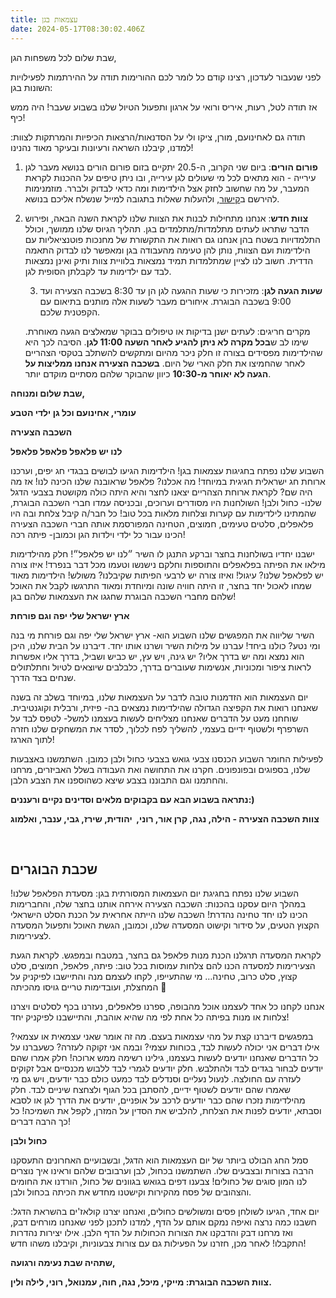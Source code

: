 ```yaml
---
title: עצמאות בגן
date: 2024-05-17T08:30:02.406Z
---
```

<!--StartFragment-->

שבת שלום לכל משפחות הגן,

לפני שנעבור לעדכון, רצינו קודם כל לומר לכם ההורימות תודה על ההירתמות לפעילויות השונות בגן:

אז תודה לטל, רעות, איריס ורואי על ארגון ותפעול הטיול שלנו בשבוע שעבר! היה ממש כיף!

תודה גם לאחינועם, מורן, ציקו ולי על הסדנאות/הרצאות הכיפיות והמרתקות לצוות: למדנו, קיבלנו השראה ורעיונות ובעיקר מאוד נהנינו!

1. **פורום הורים**: ביום שני הקרוב, ה-20.5 יתקיים בזום פורום הורים בנושא מעבר לגן עירייה - הוא מתאים לכל מי שעולים לגן עירייה, ובו ניתן טיפים על ההכנות לקראת המעבר, על מה שחשוב לחזק אצל הילדימות ומה כדאי לבדוק ולברר. מוזמנימות להירשם ב[קישור](https://docs.google.com/spreadsheets/d/1eNra1_Oa0iBeLA-UFafTgY6jHaPaw4yumRnjOlMuznc/edit#gid=0), ולהעלות שאלות בתגובה למייל שנשלח אליכם בנושא.
2. **צוות חדש**: אנחנו מתחילות לבנות את הצוות שלנו לקראת השנה הבאה, ופירוש הדבר שתראו לעתים מתלמדות/מתלמדים בגן. תהליך הגיוס שלנו ממושך, וכולל התלמדויות בשטח בהן אנחנו גם רואות את התקשורת של מחנכות פוטנציאליות עם הילדימות ועם הצוות, נותן להן טעימה מהעבודה בגן ומאפשר לנו לבדוק התאמה הדדית. חשוב לנו לציין שמתלמדות תמיד נמצאות בלוויית צוות ותיק ואינן נמצאות לבד עם ילדימות עד לקבלתן הסופית לגן. 

   3. **שעות הגעה לגן**: מזכירות כי שעות ההגעה לגן הן עד 8:30 בשכבה הצעירה ועד 9:00 בשכבה הבוגרת. איחורים מעבר לשעות אלה מותנים בתיאום עם הקפטנית שלכם.

   מקרים חריגים: לעתים ישנן בדיקות או טיפולים בבוקר שמאלצים הגעה מאוחרת. שימו לב ש**בכל מקרה לא ניתן להגיע לאחר השעה 11:00 לגן**. הסיבה לכך היא שהילדימות מפסידים בצורה זו חלק ניכר מהיום ומתקשים להשתלב בטקסי הצהריים לאחר שהחמיצו את חלק הארי של היום. **בשכבה הצעירה אנחנו ממליצות על הגעה לא יאוחר מ-10:30** כיוון שהבוקר שלהם מסתיים מוקדם יותר.

**שבת שלום ומנוחה,**

**עומרי, אחינועם וכל גן ילדי הטבע**

**השכבה הצעירה**

**לנו יש פלאפל פלאפל פלאפל**

השבוע שלנו נפתח בחגיגות עצמאות בגן! הילדימות הגיעו לבושים בבגדי חג יפים, וערכנו ארוחת חג ישראלית חגיגית במיוחד! מה אכלנו? פלאפל שראובנה שלנו הכינה לנו! אז מה היה שם? לקראת ארוחת הצהריים יצאנו לחצר והיא היתה כולה מקושטת בצבעי הדגל שלנו- כחול ולבן! השולחנות היו מסודרים וערוכים, ובכניסה עמדו חברי השכבה הבוגרת, שהמתינו לילדימות עם קערות וצלחות מלאות בכל טוב! כל חבר/ה קיבל צלחת ובה היו פלאפלים, סלטים טעימים, חמוצים, הטחינה המפורסמת אותה חברי השכבה הצעירה הכינו עבור כל ילדי וילדות הגן וכמובן- פיתה רכה!

ישבנו יחדיו בשולחנות בחצר וברקע התנגן לו השיר ״לנו יש פלאפל״! חלק מהילדימות מילאו את הפיתה בפלאפלים והתוספות וחלקם נישנשו וטעמו מכל דבר בנפרד! איזו צורה יש לפלאפל שלנו? עיגול! ואיזו צורה יש לרבעי הפיתות שקיבלנו? משולש! הילדימות מאוד שמחו לאכול יחד בחצר, זו היתה חוויה שונה ומיוחדת ומאוד התרגשו לקבל את האוכל שלהם מחברי השכבה הבוגרת שחגגו את העצמאות שלהם בגן!

**ארץ ישראל שלי יפה וגם פורחת**

השיר שליווה את המפגשים שלנו השבוע הוא- ארץ ישראל שלי יפה וגם פורחת מי בנה ומי נטע? כולנו ביחד! עברנו על מילות השיר ושרנו אותו יחד. דיברנו על הבית שלנו, היכן הוא נמצא ומה יש בדרך אליו? יש גינה, ויש עץ, יש כביש ושביל, בדרך אליו אפשרות לראות ציפור ומכוניות, אנשימות שעוברים בדרך, כלבלבים שיוצאים לטיול וחתלתולים שנחים בצד הדרך.

יום העצמאות הוא הזדמנות טובה לדבר על העצמאות שלנו, במיוחד בשלב זה בשנה שאנחנו רואות את הקפיצה הגדולה שהילדימות נמצאים בה- פיזית, ורבלית וקוגנטיבית. שוחחנו מעט על הדברים שאנחנו מצליחים לעשות בעצמנו למשל- לטפס לבד על השרפרף ולשטוף ידיים בעצמי, להשליך לפח לכלוך, לסדר את המשחקים שלנו חזרה לתוך הארגז!

לפעילות החומר השבוע הכנסנו צבעי גואש בצבעי כחול ולבן כמובן. השתמשנו באצבעות שלנו, בספוגים ובפונפונים. חקרנו את התחושה ואת העבודה בשלל האביזרים, מרחנו והחתמנו וגם התבוננו בצבע שיצא כשהוספנו את הצבע הלבן.

**נתראה בשבוע הבא עם בקבוקים מלאים וסדינים נקיים ורעננים:)**

**צוות השכבה הצעירה - הילה, נגה, קרן אור, רוני,  יהודית, שירז, גבי, ענבר, ואלמוג**

 

## שכבת הבוגרים

השבוע שלנו נפתח בחגיגת יום העצמאות המסורתית בגן: מסעדת הפלאפל שלנו! במהלך היום עסקנו בהכנות: השכבה הצעירה אירחה אותנו בחצר שלה, והחברימות הכינו לנו יחד טחינה נהדרת! השכבה שלנו הייתה אחראית על הכנת הסלט הישראלי הקצוץ הטעים, על סידור וקישוט המסעדה שלנו, וכמובן, הגשת האוכל ותפעול המסעדה לצעירימות.

לקראת המסעדה תרגלנו הכנת מנות פלאפל גם בחצר, במטבח ובמפגש. לקראת הגעת הצעירימות למסעדה הכנו להם צלחות עמוסות בכל טוב: פיתה, פלאפל, חמוצים, סלט קצוץ, סלט כרוב, טחינה… מי שהתעייפו, לקחו לעצמם מנה והתיישבו לפיקניק על המחצלת, ועובדימות טריים גויסו מהכיתה 🙂

אנחנו לקחנו כל אחד לעצמנו אוכל מהבופה, ספרנו פלאפלים, נעזרנו בכף לסלטים ויצרנו צלחות או מנות בפיתה כל אחת לפי מה שהיא אוהבת, והתיישבנו לפיקניק יחד!

במפגשים דיברנו קצת על מהי עצמאות בעצם. מה זה אומר שאני עצמאית או עצמאי? אילו דברים אני יכולה לעשות לבד, בכוחות עצמי? ובמה אני זקוקה לעזרה? כשעברנו על כל הדברים שאנחנו יודעים לעשות בעצמנו, גילינו רשימה ממש ארוכה! חלק אמרו שהם יודעים לבחור בגדים לבד ולהתלבש. חלק יודעים לגמרי לבד ללבוש מכנסיים אבל זקוקים לעזרה עם החולצה. לנעול נעליים וסנדלים לבד כמעט כולם כבר יודעים, ויש גם מי שאמרו שהם יודעים לשטוף ידיים, להסתבן בכל הגוף ולצחצח שיניים לבד. חלק מהילדימות נזכרו שהם כבר יודעים לרכב על אופניים, יודעים את הדרך לגן או לסבא וסבתא, יודעים לפנות את הצלחת, להלביש את הסדין על המזרן, לקפל את השמיכה! כל כך הרבה דברים!

**כחול ולבן**

סמל החג הבולט ביותר של יום העצמאות הוא הדגל, ובשבועיים האחרונים התעסקנו הרבה בצורות ובצבעים שלו. השתמשנו בכחול, לבן וערבובים שלהם וראינו איך נוצרים לנו המון סוגים של כחולים! צבענו דפים בגואש בגוונים של כחול, הורדנו את החומים והצהובים של פסח מהקירות וקישטנו מחדש את הכיתה בכחול ולבן.

יום אחד, הגיעו לשולחן פסים ומשולשים כחולים, ואנחנו יצרנו קולאז'ים בהשראת הדגל: חשבנו כמה נרצה ואיפה נמקם אותם על הדף, למדנו לתכנן לפני שאנחנו מורחים דבק, ואז מרחנו דבק והדבקנו את הצורות הכחולות על הדף הלבן. אילו יצירות נהדרות התקבלו! לאחר מכן, חזרנו על הפעילות גם עם צורות צבעוניות, וקיבלנו משהו חדש!

**שתהיה שבת נעימה ורגועה,**

**צוות השכבה הבוגרת: מייקי, מיכל, נגה, חוה, עמנואל, רוני, לילה ולין.**